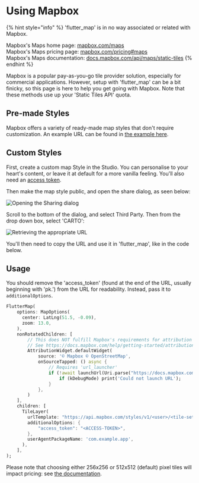 # Using Mapbox

{% hint style="info" %}
'flutter\_map' is in no way associated or related with Mapbox.

Mapbox's Maps home page: [mapbox.com/maps](https://www.mapbox.com/maps)\
Mapbox's Maps pricing page: [mapbox.com/pricing#maps](https://www.mapbox.com/pricing#maps)\
Mapbox's Maps documentation: [docs.mapbox.com/api/maps/static-tiles](https://docs.mapbox.com/api/maps/static-tiles)
{% endhint %}

Mapbox is a popular pay-as-you-go tile provider solution, especially for commercial applications. However, setup with 'flutter\_map' can be a bit finicky, so this page is here to help you get going with Mapbox. Note that these methods use up your 'Static Tiles API' quota.

## Pre-made Styles

Mapbox offers a variety of ready-made map styles that don't require customization. An example URL can be found in [the example here](https://docs.mapbox.com/api/maps/static-tiles/#example-request-retrieve-raster-tiles-from-styles).

## Custom Styles

First, create a custom map Style in the Studio. You can personalise to your heart's content, or leave it at default for a more vanilla feeling. You'll also need an [access token](https://docs.mapbox.com/help/getting-started/access-tokens/).

Then make the map style public, and open the share dialog, as seen below:&#x20;

![Opening the Sharing dialog](<../.gitbook/assets/flutter\_map wiki mapbox1>)

Scroll to the bottom of the dialog, and select Third Party. Then from the drop down box, select 'CARTO':&#x20;

![Retrieving the appropriate URL](<../.gitbook/assets/flutter\_map wiki mapbox2>)

You'll then need to copy the URL and use it in 'flutter\_map', like in the code below.

## Usage

You should remove the 'access\_token' (found at the end of the URL, usually beginning with 'pk.') from the URL for readability. Instead, pass it to `additionalOptions`.

```dart
FlutterMap(
    options: MapOptions(
      center: LatLng(51.5, -0.09),
      zoom: 13.0,
    ),
    nonRotatedChildren: [
        // This does NOT fulfill Mapbox's requirements for attribution
        // See https://docs.mapbox.com/help/getting-started/attribution/
        AttributionWidget.defaultWidget(
            source: '© Mapbox © OpenStreetMap',
            onSourceTapped: () async {
                // Requires 'url_launcher'
                if (!await launchUrl(Uri.parse("https://docs.mapbox.com/help/getting-started/attribution/"))) {
                    if (kDebugMode) print('Could not launch URL');
                }
            },
        )
    ],
    children: [
      TileLayer(
        urlTemplate: "https://api.mapbox.com/styles/v1/<user>/<tile-set-id>/tiles/<256/512>/{z}/{x}/{y}@2x?access_token={access_token}",
        additionalOptions: {
            "access_token": "<ACCESS-TOKEN>",
        },
        userAgentPackageName: 'com.example.app',
      ),
    ],
);
```

Please note that choosing either 256x256 or 512x512 (default) pixel tiles will impact pricing: see [the documentation](https://docs.mapbox.com/api/maps/static-tiles/#manage-static-tiles-api-costs).
